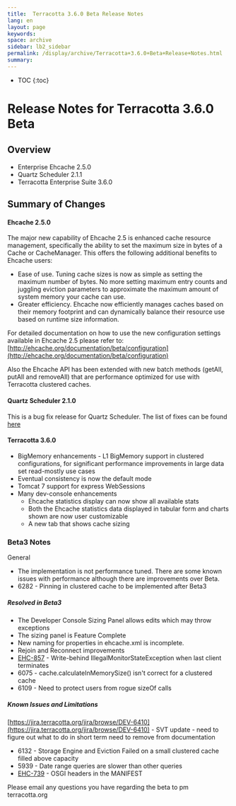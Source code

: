 ```yaml
---
title:  Terracotta 3.6.0 Beta Release Notes  
lang: en
layout: page
keywords:
space: archive
sidebar: lb2_sidebar
permalink: /display/archive/Terracotta+3.6.0+Beta+Release+Notes.html
summary:
---
```


* TOC
{:toc}

Release Notes for Terracotta 3.6.0 Beta
=======================================

Overview
--------

*   Enterprise Ehcache 2.5.0
*   Quartz Scheduler 2.1.1
*   Terracotta Enterprise Suite 3.6.0

Summary of Changes
------------------

#### Ehcache 2.5.0

The major new capability of Ehcache 2.5 is enhanced cache resource management, specifically the ability to set the maximum size in bytes of a Cache or CacheManager. This offers the following additional benefits to Ehcache users:

*   Ease of use. Tuning cache sizes is now as simple as setting the maximum number of bytes. No more setting maximum entry counts and juggling eviction parameters to approximate the maximum amount of system memory your cache can use.
*   Greater efficiency. Ehcache now efficiently manages caches based on their memory footprint and can dynamically balance their resource use based on runtime size information.

For detailed documentation on how to use the new configuration settings available in Ehcache 2.5 please refer to:  
[http://ehcache.org/documentation/beta/configuration](http://ehcache.org/documentation/beta/configuration)

Also the Ehcache API has been extended with new batch methods (getAll, putAll and removeAll) that are performance optimized for use with Terracotta clustered caches.

#### Quartz Scheduler 2.1.0

This is a bug fix release for Quartz Scheduler. The list of fixes can be found [here](https://jira.terracotta.org/jira/secure/ReleaseNote.jspa?projectId=10282&version=10981)

#### Terracotta 3.6.0

*   BigMemory enhancements - L1 BigMemory support in clustered configurations, for significant performance improvements in large data set read-mostly use cases
*   Eventual consistency is now the default mode
*   Tomcat 7 support for express WebSessions
*   Many dev-console enhancements
    *   Ehcache statistics display can now show all available stats
    *   Both the Ehcache statistics data displayed in tabular form and charts shown are now user customizable
    *   A new tab that shows cache sizing

### Beta3 Notes

General

*   The implementation is not performance tuned. There are some known issues with performance although there are improvements over Beta.
*   6282 - Pinning in clustered cache to be implemented after Beta3

##### Resolved in Beta3

*   The Developer Console Sizing Panel allows edits which may throw exceptions
*   The sizing panel is Feature Complete
*   New naming for properties in ehcache.xml is incomplete.
*   Rejoin and Reconnect improvements
*   [EHC-857](https://jira.terracotta.org/jira/browse/EHC-857) - Write-behind IllegalMonitorStateException when last client terminates
*   6075 - cache.calculateInMemorySize() isn't correct for a clustered cache
*   6109 - Need to protect users from rogue sizeOf calls

##### Known Issues and Limitations

[https://jira.terracotta.org/jira/browse/DEV-6410](https://jira.terracotta.org/jira/browse/DEV-6410) - SVT update - need to figure out what to do in short term need to remove from documentation

*   6132 - Storage Engine and Eviction Failed on a small clustered cache filled above capacity
*   5939 - Date range queries are slower than other queries
*   [EHC-739](https://jira.terracotta.org/jira/browse/EHC-739) - OSGI headers in the MANIFEST

Please email any questions you have regarding the beta to pm <at> terracotta.org


